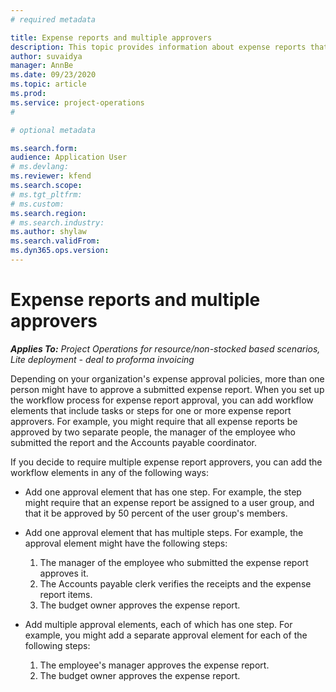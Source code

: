 ```yaml
---
# required metadata

title: Expense reports and multiple approvers
description: This topic provides information about expense reports that require approval by more than one person.
author: suvaidya
manager: AnnBe
ms.date: 09/23/2020
ms.topic: article
ms.prod: 
ms.service: project-operations
#

# optional metadata

ms.search.form: 
audience: Application User
# ms.devlang: 
ms.reviewer: kfend
ms.search.scope: 
# ms.tgt_pltfrm: 
# ms.custom: 
ms.search.region: 
# ms.search.industry: 
ms.author: shylaw
ms.search.validFrom: 
ms.dyn365.ops.version: 
---
```


# Expense reports and multiple approvers

_**Applies To:** Project Operations for resource/non-stocked based scenarios, Lite deployment - deal to proforma invoicing_

Depending on your organization's expense approval policies, more than one person might have to approve a submitted expense report. When you set up the workflow process for expense report approval, you can add workflow elements that include tasks or steps for one or more expense report approvers. For example, you might require that all expense reports be approved by two separate people, the manager of the employee who submitted the report and the Accounts payable coordinator.

If you decide to require multiple expense report approvers, you can add the workflow elements in any of the following ways:

- Add one approval element that has one step. For example, the step might require that an expense report be assigned to a user group, and that it be approved by 50 percent of the user group's members.
- Add one approval element that has multiple steps. For example, the approval element might have the following steps:

    1. The manager of the employee who submitted the expense report approves it.
    2. The Accounts payable clerk verifies the receipts and the expense report items.
    3. The budget owner approves the expense report.

- Add multiple approval elements, each of which has one step. For example, you might add a separate approval element for each of the following steps:

    1. The employee's manager approves the expense report.
    2. The budget owner approves the expense report.
